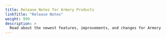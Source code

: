 ```yaml
---
title: Release Notes for Armory Products
linkTitle: "Release Notes"
weight: 999
description: >
  Read about the newest features, improvements, and changes for Armory products, including Armory Enterprise for Spinnaker, the Armory Operator, and the Armory Agent for Kubernetes.
---
```




